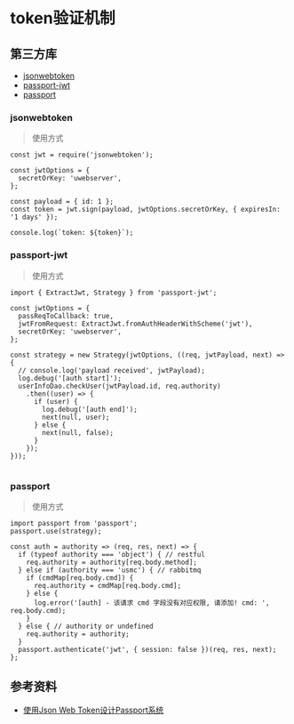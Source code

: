 # token验证机制

## 第三方库

- [jsonwebtoken](https://www.npmjs.com/package/jsonwebtoken)
- [passport-jwt](https://www.npmjs.com/package/passport-jwt)
- [passport](https://www.npmjs.com/package/passport)

### jsonwebtoken

> 使用方式
```
const jwt = require('jsonwebtoken');

const jwtOptions = {
  secretOrKey: 'uwebserver',
};

const payload = { id: 1 };
const token = jwt.sign(payload, jwtOptions.secretOrKey, { expiresIn: '1 days' });

console.log(`token: ${token}`);

```

### passport-jwt
> 使用方式

```
import { ExtractJwt, Strategy } from 'passport-jwt';

const jwtOptions = {
  passReqToCallback: true,
  jwtFromRequest: ExtractJwt.fromAuthHeaderWithScheme('jwt'),
  secretOrKey: 'uwebserver',
};

const strategy = new Strategy(jwtOptions, ((req, jwtPayload, next) => {
  // console.log('payload received', jwtPayload);
  log.debug('[auth start]');
  userInfoDao.checkUser(jwtPayload.id, req.authority)
    .then((user) => {
      if (user) {
        log.debug('[auth end]');
        next(null, user);
      } else {
        next(null, false);
      }
    });
}));


```

### passport
> 使用方式

```
import passport from 'passport';
passport.use(strategy);

const auth = authority => (req, res, next) => {
  if (typeof authority === 'object') { // restful
    req.authority = authority[req.body.method];
  } else if (authority === 'usmc') { // rabbitmq
    if (cmdMap[req.body.cmd]) {
      req.authority = cmdMap[req.body.cmd];
    } else {
      log.error('[auth] - 该请求 cmd 字段没有对应权限, 请添加! cmd: ', req.body.cmd);
    }
  } else { // authority or undefined
    req.authority = authority;
  }
  passport.authenticate('jwt', { session: false })(req, res, next);
};

```

## 参考资料

- [使用Json Web Token设计Passport系统](https://www.cnblogs.com/binyue/p/4812798.html)
